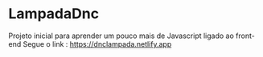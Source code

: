 # LampadaDnc
Projeto inicial para aprender um pouco mais de Javascript ligado ao front-end
Segue o link : https://dnclampada.netlify.app
